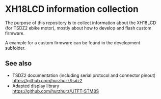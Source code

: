# XH18LCD information collection
The purpose of this repository is to collect information about the XH18LCD (for TSDZ2 ebike motor), mostly about how to develop and flash custom firmware.

A example for a custom firmware can be found in the development subfolder.

## See also
* TSDZ2 documentation (including serial protocol and connector pinout)  
https://github.com/hurzhurz/tsdz2
* Adapted display library  
https://github.com/hurzhurz/UTFT-STM8S
